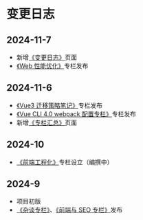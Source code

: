 # 变更日志

## 2024-11-7

- 新增[《变更日志》](./logs.md)页面
- [《Web 性能优化》](./web-optimization)专栏发布

## 2024-11-6

- [《Vue3 迁移策略笔记》](./vue2-to-vue3)专栏发布
- [《Vue CLI 4.0 webpack 配置专栏》](./webpack-vue-cli4)专栏发布
- 新增[《专栏汇总》](./special-column.md)页面

## 2024-10

- [《前端工程化》](./front-end-engineering)专栏设立（编撰中）

## 2024-9

- 项目初版
- [《杂谈专栏》](./tittle-tattle)、[《前端与 SEO 专栏》](./seo)发布
